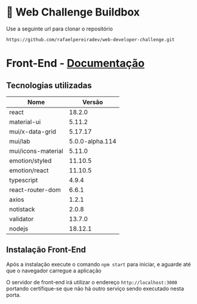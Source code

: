 # :muscle: Web Challenge Buildbox

Use a seguinte url para clonar o repositório 
```
https://github.com/rafaelpereiradev/web-developer-challenge.git
```

# Front-End - [Documentação](https://github.com/rafaelpereiradev/desafio-sharenergy-2023-01/tree/rafael-de-souza-pereira/frontend/desafio-shareenergy-frontend)
## Tecnologias utilizadas

Nome |Versão
------------- | --------
react  | 18.2.0
material-ui | 5.11.2
mui/x-data-grid | 5.17.17
mui/lab | 5.0.0-alpha.114
mui/icons-material | 5.11.0
emotion/styled|11.10.5
emotion/react | 11.10.5
typescript | 4.9.4
react-router-dom | 6.6.1
axios | 1.2.1
notistack | 2.0.8
validator | 13.7.0
nodejs    | 18.12.1


## Instalação Front-End

Após a instalação execute o comando ```npm start``` para iniciar,  e aguarde até que o navegador carregue a aplicação

O servidor de front-end irá utilizar o endereço `http://localhost:3000 ` portando certifique-se que não há outro serviço sendo executado nesta porta.
